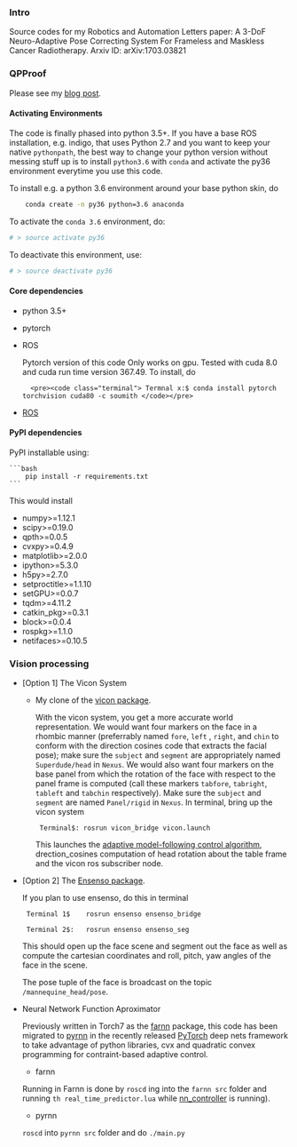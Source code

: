 ### Intro

Source codes for my Robotics and Automation Letters paper: A 3-DoF Neuro-Adaptive Pose Correcting System For Frameless and Maskless Cancer Radiotherapy.  Arxiv ID: arXiv:1703.03821

### QPProof

Please see my [blog post](http://lakehanne.github.io/QP-Layer-MRAS).

#### Activating Environments 

The code is finally phased into python 3.5+. If you have a base ROS installation, e.g. indigo, that uses
 Python 2.7 and you want to keep your native `pythonpath`, the best way to change your python version 
 without messing stuff up is to install `python3.6` with `conda` and activate the py36 environment
 everytime you use this code.

To install e.g. a python 3.6 environment around your base python skin, do

```bash
	conda create -n py36 python=3.6 anaconda
```

To activate the `conda 3.6`  environment, do:

```bash
# > source activate py36
```

To deactivate this environment, use:

```bash
# > source deactivate py36
```
#### Core dependencies
- python 3.5+
- pytorch
- ROS
	
	Pytorch version of this code Only works on gpu. Tested with cuda 8.0 and cuda run time version 367.49. 
	To install, do
		
		<pre><code class="terminal"> Termnal x:$ conda install pytorch torchvision cuda80 -c soumith </code></pre>
	
- [ROS](http://wiki.ros.org/indigo/Installation/Ubuntu)

#### PyPI dependencies 

PyPI installable using:

	```bash
		pip install -r requirements.txt
	```

This would install 

- numpy>=1.12.1
- scipy>=0.19.0
- qpth>=0.0.5
- cvxpy>=0.4.9
- matplotlib>=2.0.0
- ipython>=5.3.0
- h5py>=2.7.0
- setproctitle>=1.1.10
- setGPU>=0.0.7
- tqdm>=4.11.2
- catkin_pkg>=0.3.1
- block>=0.0.4
- rospkg>=1.1.0
- netifaces>=0.10.5


### Vision processing

- [Option 1] The Vicon System
	- My clone of the [vicon package](https://github.com/lakehanne/superchicko/tree/indigo-devel/vicon).

		With the vicon system, you get a more accurate world representation. We would want four markers on the face in a rhombic manner (preferrably named `fore`, `left` , `right`, and `chin` to conform with the direction cosines code that extracts the facial pose); make sure the `subject` and `segment` are appropriately named `Superdude/head` in `Nexus`. We would also want four markers on the base panel from which the rotation of the face with respect to the panel frame is computed (call these markers `tabfore`, `tabright`, `tableft` and `tabchin` respectively). Make sure the `subject` and `segment` are named `Panel/rigid` in `Nexus`. In terminal, bring up the vicon system
		
		<pre class="terminal"><code> Terminal$:	rosrun vicon_bridge vicon.launch</pre></code>

		This launches the [adaptive model-following control algorithm](/nn_controller), drection_cosines computation of head rotation about the table frame and the vicon ros subscriber node.
		
- [Option 2] The [Ensenso package](https://github.com/lakehanne/ensenso).

	If you plan to use ensenso, do this in terminal

	<pre class="terminal"><code> Terminal 1$	rosrun ensenso ensenso_bridge </pre></code>
	<pre class="terminal"><code> Terminal 2$:	rosrun ensenso ensenso_seg </pre></code>
	
	This should open up the face scene and segment out the face as well as compute the cartesian coordinates and roll, pitch, yaw angles of the face in the scene.

	The pose tuple of the face is broadcast on the topic `/mannequine_head/pose`.

- 	Neural Network Function Aproximator

	Previously written in Torch7 as the [farnn](/farnn) package, this code has been migrated to [pyrnn](/pyrnn) in the recently released [PyTorch](pytorch) deep nets framework to take advantage of python libraries, cvx and quadratic convex programming for contraint-based adaptive control.

	- farnn

	Running in Farnn is done by `roscd` ing into the `farnn src` folder and running `th real_time_predictor.lua` while [nn_controller](/nn_controller) is running).

	- pyrnn

	`roscd` into `pyrnn src` folder and do `./main.py`



